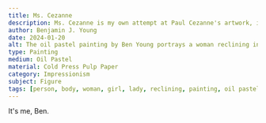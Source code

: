 ```yaml
---
title: Ms. Cezanne
description: Ms. Cezanne is my own attempt at Paul Cezanne's artwork, including one of his many bather subjects, but in my own impressionistic style and colors. Using the oil pastels I have on hand.
author: Benjamin J. Young
date: 2024-01-20
alt: The oil pastel painting by Ben Young portrays a woman reclining in a vibrant, natural setting, depicted with vivid colors and energetic, sketch-like strokes that create a lively and dynamic composition.
type: Painting
medium: Oil Pastel
material: Cold Press Pulp Paper
category: Impressionism
subject: Figure
tags: [person, body, woman, girl, lady, reclining, painting, oil pastel, impressionism, figure]
---
```


It's me, Ben.